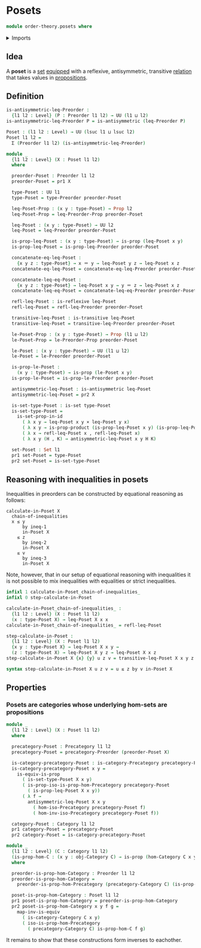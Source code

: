 # Posets

```agda
module order-theory.posets where
```

<details><summary>Imports</summary>

```agda
open import category-theory.categories
open import category-theory.isomorphisms-in-precategories
open import category-theory.precategories

open import foundation.binary-relations
open import foundation.cartesian-product-types
open import foundation.dependent-pair-types
open import foundation.equivalences
open import foundation.identity-types
open import foundation.propositions
open import foundation.sets
open import foundation.universe-levels

open import order-theory.preorders
```

</details>

## Idea

A **poset** is a [set](foundation-core.sets.md)
[equipped](foundation.structure.md) with a reflexive, antisymmetric, transitive
[relation](foundation.binary-relations.md) that takes values in
[propositions](foundation-core.propositions.md).

## Definition

```agda
is-antisymmetric-leq-Preorder :
  {l1 l2 : Level} (P : Preorder l1 l2) → UU (l1 ⊔ l2)
is-antisymmetric-leq-Preorder P = is-antisymmetric (leq-Preorder P)

Poset : (l1 l2 : Level) → UU (lsuc l1 ⊔ lsuc l2)
Poset l1 l2 =
  Σ (Preorder l1 l2) (is-antisymmetric-leq-Preorder)

module _
  {l1 l2 : Level} (X : Poset l1 l2)
  where

  preorder-Poset : Preorder l1 l2
  preorder-Poset = pr1 X

  type-Poset : UU l1
  type-Poset = type-Preorder preorder-Poset

  leq-Poset-Prop : (x y : type-Poset) → Prop l2
  leq-Poset-Prop = leq-Preorder-Prop preorder-Poset

  leq-Poset : (x y : type-Poset) → UU l2
  leq-Poset = leq-Preorder preorder-Poset

  is-prop-leq-Poset : (x y : type-Poset) → is-prop (leq-Poset x y)
  is-prop-leq-Poset = is-prop-leq-Preorder preorder-Poset

  concatenate-eq-leq-Poset :
    {x y z : type-Poset} → x ＝ y → leq-Poset y z → leq-Poset x z
  concatenate-eq-leq-Poset = concatenate-eq-leq-Preorder preorder-Poset

  concatenate-leq-eq-Poset :
    {x y z : type-Poset} → leq-Poset x y → y ＝ z → leq-Poset x z
  concatenate-leq-eq-Poset = concatenate-leq-eq-Preorder preorder-Poset

  refl-leq-Poset : is-reflexive leq-Poset
  refl-leq-Poset = refl-leq-Preorder preorder-Poset

  transitive-leq-Poset : is-transitive leq-Poset
  transitive-leq-Poset = transitive-leq-Preorder preorder-Poset

  le-Poset-Prop : (x y : type-Poset) → Prop (l1 ⊔ l2)
  le-Poset-Prop = le-Preorder-Prop preorder-Poset

  le-Poset : (x y : type-Poset) → UU (l1 ⊔ l2)
  le-Poset = le-Preorder preorder-Poset

  is-prop-le-Poset :
    (x y : type-Poset) → is-prop (le-Poset x y)
  is-prop-le-Poset = is-prop-le-Preorder preorder-Poset

  antisymmetric-leq-Poset : is-antisymmetric leq-Poset
  antisymmetric-leq-Poset = pr2 X

  is-set-type-Poset : is-set type-Poset
  is-set-type-Poset =
    is-set-prop-in-id
      ( λ x y → leq-Poset x y × leq-Poset y x)
      ( λ x y → is-prop-product (is-prop-leq-Poset x y) (is-prop-leq-Poset y x))
      ( λ x → refl-leq-Poset x , refl-leq-Poset x)
      ( λ x y (H , K) → antisymmetric-leq-Poset x y H K)

  set-Poset : Set l1
  pr1 set-Poset = type-Poset
  pr2 set-Poset = is-set-type-Poset
```

## Reasoning with inequalities in posets

Inequalities in preorders can be constructed by equational reasoning as follows:

```text
calculate-in-Poset X
  chain-of-inequalities
  x ≤ y
      by ineq-1
      in-Poset X
    ≤ z
      by ineq-2
      in-Poset X
    ≤ v
      by ineq-3
      in-Poset X
```

Note, however, that in our setup of equational reasoning with inequalities it is
not possible to mix inequalities with equalities or strict inequalities.

```agda
infixl 1 calculate-in-Poset_chain-of-inequalities_
infixl 0 step-calculate-in-Poset

calculate-in-Poset_chain-of-inequalities_ :
  {l1 l2 : Level} (X : Poset l1 l2)
  (x : type-Poset X) → leq-Poset X x x
calculate-in-Poset_chain-of-inequalities_ = refl-leq-Poset

step-calculate-in-Poset :
  {l1 l2 : Level} (X : Poset l1 l2)
  {x y : type-Poset X} → leq-Poset X x y →
  (z : type-Poset X) → leq-Poset X y z → leq-Poset X x z
step-calculate-in-Poset X {x} {y} u z v = transitive-leq-Poset X x y z v u

syntax step-calculate-in-Poset X u z v = u ≤ z by v in-Poset X
```

## Properties

### Posets are categories whose underlying hom-sets are propositions

```agda
module _
  {l1 l2 : Level} (X : Poset l1 l2)
  where

  precategory-Poset : Precategory l1 l2
  precategory-Poset = precategory-Preorder (preorder-Poset X)

  is-category-precategory-Poset : is-category-Precategory precategory-Poset
  is-category-precategory-Poset x y =
    is-equiv-is-prop
      ( is-set-type-Poset X x y)
      ( is-prop-iso-is-prop-hom-Precategory precategory-Poset
        ( is-prop-leq-Poset X x y))
      ( λ f →
        antisymmetric-leq-Poset X x y
          ( hom-iso-Precategory precategory-Poset f)
          ( hom-inv-iso-Precategory precategory-Poset f))

  category-Poset : Category l1 l2
  pr1 category-Poset = precategory-Poset
  pr2 category-Poset = is-category-precategory-Poset

module _
  {l1 l2 : Level} (C : Category l1 l2)
  (is-prop-hom-C : (x y : obj-Category C) → is-prop (hom-Category C x y))
  where

  preorder-is-prop-hom-Category : Preorder l1 l2
  preorder-is-prop-hom-Category =
    preorder-is-prop-hom-Precategory (precategory-Category C) (is-prop-hom-C)

  poset-is-prop-hom-Category : Poset l1 l2
  pr1 poset-is-prop-hom-Category = preorder-is-prop-hom-Category
  pr2 poset-is-prop-hom-Category x y f g =
    map-inv-is-equiv
      ( is-category-Category C x y)
      ( iso-is-prop-hom-Precategory
        ( precategory-Category C) is-prop-hom-C f g)
```

It remains to show that these constructions form inverses to eachother.
